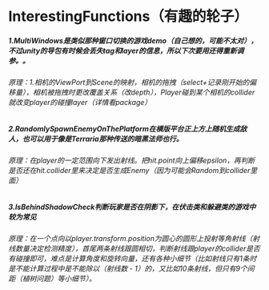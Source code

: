 # InterestingFunctions（有趣的轮子）


##### 1.MultiWindows是类似那种窗口切换的游戏demo（自己想的，可能不太对），不过unity的导包有时候会丢失tag和layer的信息，所以下次要用还得重新调参。。 
###### 原理：1.相机的ViewPort到Scene的映射，相机的拖拽（select+记录刚开始的偏移量），相机被拖拽时更改覆盖关系（改depth），Player碰到某个相机的collider就改变player的碰撞layer（详情看package）
##### 2.RandomlySpawnEnemyOnThePlatform在横版平台正上方上随机生成敌人，也可以用于像是Terraria那种传送的暗黑法师也行。
###### 原理：在player的一定范围向下发出射线。把hit.point向上偏移epsilon，再判断是否还在hit.collider里来决定是否生成Enemy（因为可能会Random到collider里面）
##### 3.IsBehindShadowCheck判断玩家是否在阴影下，在伏击类和躲避类的游戏中较为常见
###### 原理：在一个点向以player.transform.position为圆心的圆形上投射等角射线（射线数量决定检测精度），首尾两条射线跟圆相切，判断射线跟player的collider是否有碰撞即可，难点是计算角度和旋转向量，还有各种小细节（比如射线只有1条时是不能计算过程中是不能除以（射线数 - 1）的，又比如10条射线，但只有9个间距（植树问题）等小细节）。
